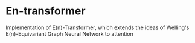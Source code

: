 # En-transformer
Implementation of E(n)-Transformer, which extends the ideas of Welling's E(n)-Equivariant Graph Neural Network to attention
